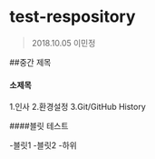 # test-respository
>2018.10.05
>이민정

##중간 제목

#### 소제목

1.인사
2.환경설정
3.Git/GitHub History

####블릿 테스트

-블릿1
-블릿2
 -하위
